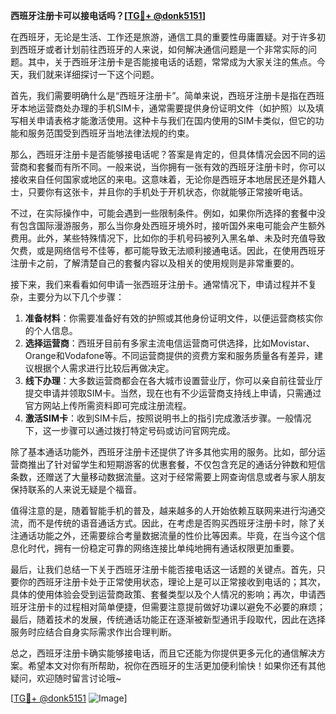 **西班牙注册卡可以接电话吗？[[TG💪+ @donk5151](https://t.me/s/donk5151)]**

在西班牙，无论是生活、工作还是旅游，通信工具的重要性毋庸置疑。对于许多初到西班牙或者计划前往西班牙的人来说，如何解决通信问题是一个非常实际的问题。其中，关于西班牙注册卡是否能接电话的话题，常常成为大家关注的焦点。今天，我们就来详细探讨一下这个问题。

首先，我们需要明确什么是“西班牙注册卡”。简单来说，西班牙注册卡是指在西班牙本地运营商处办理的手机SIM卡，通常需要提供身份证明文件（如护照）以及填写相关申请表格才能激活使用。这种卡与我们在国内使用的SIM卡类似，但它的功能和服务范围受到西班牙当地法律法规的约束。

那么，西班牙注册卡是否能够接电话呢？答案是肯定的，但具体情况会因不同的运营商和套餐而有所不同。一般来说，当你拥有一张有效的西班牙注册卡时，你可以接收来自任何国家或地区的来电。这意味着，无论你是西班牙本地居民还是外籍人士，只要你有这张卡，并且你的手机处于开机状态，你就能够正常接听电话。

不过，在实际操作中，可能会遇到一些限制条件。例如，如果你所选择的套餐中没有包含国际漫游服务，那么当你身处西班牙境外时，接听国外来电可能会产生额外费用。此外，某些特殊情况下，比如你的手机号码被列入黑名单、未及时充值导致欠费，或是网络信号不佳等，都可能导致无法顺利接通电话。因此，在使用西班牙注册卡之前，了解清楚自己的套餐内容以及相关的使用规则是非常重要的。

接下来，我们来看看如何申请一张西班牙注册卡。通常情况下，申请过程并不复杂，主要分为以下几个步骤：

1. **准备材料**：你需要准备好有效的护照或其他身份证明文件，以便运营商核实你的个人信息。
2. **选择运营商**：西班牙目前有多家主流电信运营商可供选择，比如Movistar、Orange和Vodafone等。不同运营商提供的资费方案和服务质量各有差异，建议根据个人需求进行比较后再做决定。
3. **线下办理**：大多数运营商都会在各大城市设置营业厅，你可以亲自前往营业厅提交申请并领取SIM卡。当然，现在也有不少运营商支持线上申请，只需通过官方网站上传所需资料即可完成注册流程。
4. **激活SIM卡**：收到SIM卡后，按照说明书上的指引完成激活步骤。一般情况下，这一步骤可以通过拨打特定号码或访问官网完成。

除了基本通话功能外，西班牙注册卡还提供了许多其他实用的服务。比如，部分运营商推出了针对留学生和短期游客的优惠套餐，不仅包含充足的通话分钟数和短信条数，还赠送了大量移动数据流量。这对于经常需要上网查询信息或者与家人朋友保持联系的人来说无疑是个福音。

值得注意的是，随着智能手机的普及，越来越多的人开始依赖互联网来进行沟通交流，而不是传统的语音通话方式。因此，在考虑是否购买西班牙注册卡时，除了关注通话功能之外，还需要综合考量数据流量的性价比等因素。毕竟，在当今这个信息化时代，拥有一份稳定可靠的网络连接比单纯地拥有通话权限更加重要。

最后，让我们总结一下关于西班牙注册卡能否接电话这一话题的关键点。首先，只要你的西班牙注册卡处于正常使用状态，理论上是可以正常接收到电话的；其次，具体的使用体验会受到运营商政策、套餐类型以及个人情况的影响；再次，申请西班牙注册卡的过程相对简单便捷，但需要注意提前做好功课以避免不必要的麻烦；最后，随着技术的发展，传统通话功能正在逐渐被新型通讯手段取代，因此在选择服务时应结合自身实际需求作出合理判断。

总之，西班牙注册卡确实能够接电话，而且它还能为你提供更多元化的通信解决方案。希望本文对你有所帮助，祝你在西班牙的生活更加便利愉快！如果你还有其他疑问，欢迎随时留言讨论哦~

[[TG💪+ @donk5151](https://t.me/s/donk5151) ![Image](https://i.postimg.cc/rwNCRYN7/Snipaste-2025-04-30-17-27-05.png)]